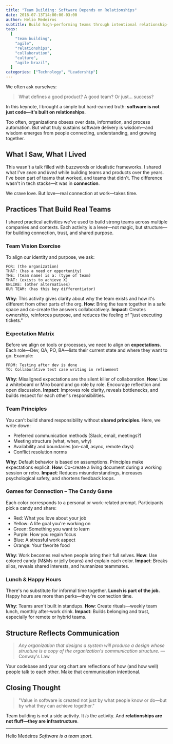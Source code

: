 ```yaml
---
title: "Team Building: Software Depends on Relationships"
date: 2018-07-13T14:00:00-03:00
author: Helio Medeiros
subtitle: Build high-performing teams through intentional relationship-building—practical activities for team vision, expectation alignment, and connection that transform collaboration and trust
tags:
  [
    "team building",
    "agile",
    "relationships",
    "collaboration",
    "culture",
    "agile brazil",
  ]
categories: ["Technology", "Leadership"]
---
```


We often ask ourselves:

> What defines a good product?
> A good team?
> Or just… success?

In this keynote, I brought a simple but hard-earned truth: **software is not just code—it's built on relationships**.

Too often, organizations obsess over data, information, and process automation. But what truly sustains software delivery is wisdom—and wisdom emerges from people connecting, understanding, and growing together.

## What I Saw, What I Lived

This wasn't a talk filled with buzzwords or idealistic frameworks. I shared what I've _seen_ and _lived_ while building teams and products over the years. I've been part of teams that worked, and teams that didn't. The difference wasn't in tech stacks—it was in **connection**.

We crave love. But love—real connection at work—takes time.

## Practices That Build Real Teams

I shared practical activities we've used to build strong teams across multiple companies and contexts. Each activity is a lever—not magic, but structure—for building connection, trust, and shared purpose.

### Team Vision Exercise

To align our identity and purpose, we ask:

```
FOR: (the organization)
THAT: (has a need or opportunity)
THE: (team name) is a: (type of team)
THAT: (exists to achieve X)
UNLIKE: (other alternatives)
OUR TEAM: (has this key differentiator)
```

**Why**: This activity gives clarity about why the team exists and how it's different from other parts of the org.
**How**: Bring the team together in a safe space and co-create the answers collaboratively.
**Impact**: Creates ownership, reinforces purpose, and reduces the feeling of "just executing tickets."

### Expectation Matrix

Before we align on tools or processes, we need to align on **expectations**. Each role—Dev, QA, PO, BA—lists their current state and where they want to go. Example:

```
FROM: Testing after dev is done
TO: Collaborative test case writing in refinement
```

**Why**: Misaligned expectations are the silent killer of collaboration.
**How**: Use a whiteboard or Miro board and go role by role. Encourage reflection and open discussion.
**Impact**: Improves role clarity, reveals bottlenecks, and builds respect for each other's responsibilities.

### Team Principles

You can't build shared responsibility without **shared principles**. Here, we write down:

- Preferred communication methods (Slack, email, meetings?)
- Meeting structure (what, when, why)
- Availability and boundaries (on-call, async, remote days)
- Conflict resolution norms

**Why**: Default behavior is based on assumptions. Principles make expectations explicit.
**How**: Co-create a living document during a working session or retro.
**Impact**: Reduces misunderstandings, increases psychological safety, and shortens feedback loops.

### Games for Connection – The Candy Game

Each color corresponds to a personal or work-related prompt. Participants pick a candy and share:

- Red: What you love about your job
- Yellow: A life goal you're working on
- Green: Something you want to learn
- Purple: How you regain focus
- Blue: A stressful work aspect
- Orange: Your favorite food

**Why**: Work becomes real when people bring their full selves.
**How**: Use colored candy (M&Ms or jelly beans) and explain each color.
**Impact**: Breaks silos, reveals shared interests, and humanizes teammates.

### Lunch & Happy Hours

There's no substitute for informal time together.
**Lunch is part of the job.** Happy hours are more than perks—they're connection time.

**Why**: Teams aren't built in standups.
**How**: Create rituals—weekly team lunch, monthly after-work drink.
**Impact**: Builds belonging and trust, especially for remote or hybrid teams.

## Structure Reflects Communication

> _Any organization that designs a system will produce a design whose structure is a copy of the organization's communication structure._ — Conway's Law

Your codebase and your org chart are reflections of how (and how well) people talk to each other. Make that communication intentional.

## Closing Thought

> "Value in software is created not just by what people know or do—but by what they can achieve together."

Team building is not a side activity. It _is_ the activity.
And **relationships are not fluff—they are infrastructure**.

---

Helio Medeiros
_Software is a team sport._
